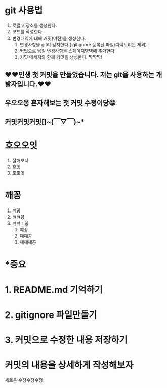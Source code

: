 # git 사용법
1. 로컬 저장소를 생성한다.
2. 코드를 작성한다.
3. 변경내역에 대해 커밋(버전)을 생성한다.
    1. 변경사항을 git리 감지한다.(.gitignore 등록된 파일/디렉토리는 제외)
    2. 커밋으로 남길 변경사항을 스페이지영역에 추가한다.
    3. 커밋 메세지와 함께 커밋을 생성한다. 짝짝짝!



## ❤️❤️인생 첫 커밋을 만들었습니다. 저는 git을 사용하는 개발자입니다.❤️❤️

## 우오오옹 혼자해보는 첫 커밋 수정이당😁

## 커밋커밋커밋[]~(￣▽￣)~*

# 호오오잇
1. 잘해보자
2. 흐잇
3. 호호잇

# 깨꽁
1. 꺠꽁
2. 꺠꺠꽁
3. 꺠꺠ㅒ꽁
   1. 꺠꽁
   2. 꺠꺠꽁
   3. 꺠꺠꺠꽁
   
# *중요
# 1. README.md 기억하기
# 2. gitignore 파일만들기
# 3. 커밋으로 수정한 내용 저장하기

# 커밋의 내용을 상세하게 작성해보자

새로운 수정수정수정
